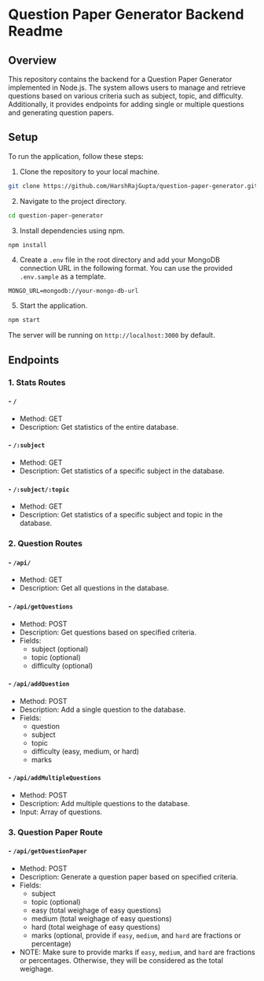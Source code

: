 # Question Paper Generator Backend Readme

## Overview

This repository contains the backend for a Question Paper Generator implemented in Node.js. The system allows users to manage and retrieve questions based on various criteria such as subject, topic, and difficulty. Additionally, it provides endpoints for adding single or multiple questions and generating question papers.

## Setup

To run the application, follow these steps:

1. Clone the repository to your local machine.

```bash
git clone https://github.com/HarshRajGupta/question-paper-generator.git
```

2. Navigate to the project directory.

```bash
cd question-paper-generator
```

3. Install dependencies using npm.

```bash
npm install
```

4. Create a `.env` file in the root directory and add your MongoDB connection URL in the following format. You can use the provided `.env.sample` as a template.

```env
MONGO_URL=mongodb://your-mongo-db-url
```

5. Start the application.

```bash
npm start
```

The server will be running on `http://localhost:3000` by default.

## Endpoints

### 1. Stats Routes

#### - `/`
   - Method: GET
   - Description: Get statistics of the entire database.

#### - `/:subject`
   - Method: GET
   - Description: Get statistics of a specific subject in the database.

#### - `/:subject/:topic`
   - Method: GET
   - Description: Get statistics of a specific subject and topic in the database.

### 2. Question Routes

#### - `/api/`
   - Method: GET
   - Description: Get all questions in the database.

#### - `/api/getQuestions`
   - Method: POST
   - Description: Get questions based on specified criteria.
   - Fields:
     - subject (optional)
     - topic (optional)
     - difficulty (optional)

#### - `/api/addQuestion`
   - Method: POST
   - Description: Add a single question to the database.
   - Fields:
     - question
     - subject
     - topic
     - difficulty (easy, medium, or hard)
     - marks

#### - `/api/addMultipleQuestions`
   - Method: POST
   - Description: Add multiple questions to the database.
   - Input: Array of questions.

### 3. Question Paper Route

#### - `/api/getQuestionPaper`
   - Method: POST
   - Description: Generate a question paper based on specified criteria.
   - Fields:
     - subject
     - topic (optional)
     - easy (total weighage of easy questions)
     - medium (total weighage of easy questions)
     - hard (total weighage of easy questions)
     - marks (optional, provide if `easy`, `medium`, and `hard` are fractions or percentage)
   - NOTE: Make sure to provide marks if `easy`, `medium`, and `hard` are fractions or percentages. Otherwise, they will be considered as the total weighage.
